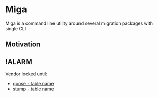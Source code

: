 # Miga

Miga is a command line utility around several migration packages with single CLI.

## Motivation


## !ALARM

Vendor locked until:

* [goose - table name](https://github.com/pressly/goose/pull/104)
* [stump - table name](https://github.com/m1ome/stump/pull/6)
